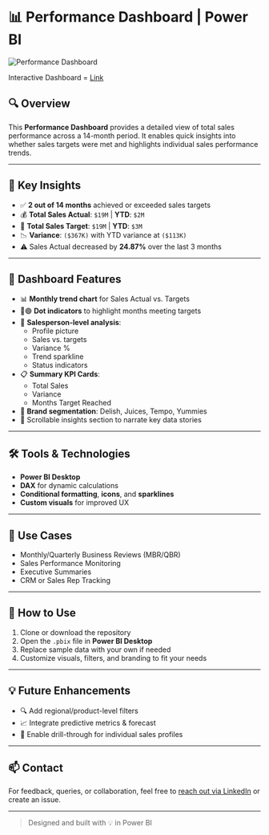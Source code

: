 # 📊 Performance Dashboard | Power BI

![Performance Dashboard](./path-to-your-image.png)

Interactive Dashboard = [Link](https://app.powerbi.com/view?r=eyJrIjoiNDhmZjg0ZmItZmYwNy00YjllLTk2MTgtMzZjNDhmZWViZjk2IiwidCI6ImM2ZTU0OWIzLTVmNDUtNDAzMi1hYWU5LWQ0MjQ0ZGM1YjJjNCJ9)

## 🔍 Overview

This **Performance Dashboard** provides a detailed view of total sales performance across a 14-month period. It enables quick insights into whether sales targets were met and highlights individual sales performance trends.

---

## 📌 Key Insights

- ✅ **2 out of 14 months** achieved or exceeded sales targets
- 💰 **Total Sales Actual**: `$19M` | **YTD**: `$2M`
- 🎯 **Total Sales Target**: `$19M` | **YTD**: `$3M`
- 📉 **Variance**: `($367K)` with YTD variance at `($113K)`
- ⚠️ Sales Actual decreased by **24.87%** over the last 3 months

---

## 🧩 Dashboard Features

- 📊 **Monthly trend chart** for Sales Actual vs. Targets
- 🔴🟢 **Dot indicators** to highlight months meeting targets
- 👤 **Salesperson-level analysis**:
  - Profile picture
  - Sales vs. targets
  - Variance %
  - Trend sparkline
  - Status indicators
- 📋 **Summary KPI Cards**:
  - Total Sales
  - Variance
  - Months Target Reached
- 📌 **Brand segmentation**: Delish, Juices, Tempo, Yummies
- 📝 Scrollable insights section to narrate key data stories

---

## 🛠️ Tools & Technologies

- **Power BI Desktop**
- **DAX** for dynamic calculations
- **Conditional formatting**, **icons**, and **sparklines**
- **Custom visuals** for improved UX

---

## 🚀 Use Cases

- Monthly/Quarterly Business Reviews (MBR/QBR)
- Sales Performance Monitoring
- Executive Summaries
- CRM or Sales Rep Tracking

---

## 📁 How to Use

1. Clone or download the repository
2. Open the `.pbix` file in **Power BI Desktop**
3. Replace sample data with your own if needed
4. Customize visuals, filters, and branding to fit your needs

---

## 💡 Future Enhancements

- 🔍 Add regional/product-level filters
- 📈 Integrate predictive metrics & forecast
- 🔄 Enable drill-through for individual sales profiles

---

## 📫 Contact

For feedback, queries, or collaboration, feel free to [reach out via LinkedIn](#) or create an issue.

---

> Designed and built with 💡 in Power BI

